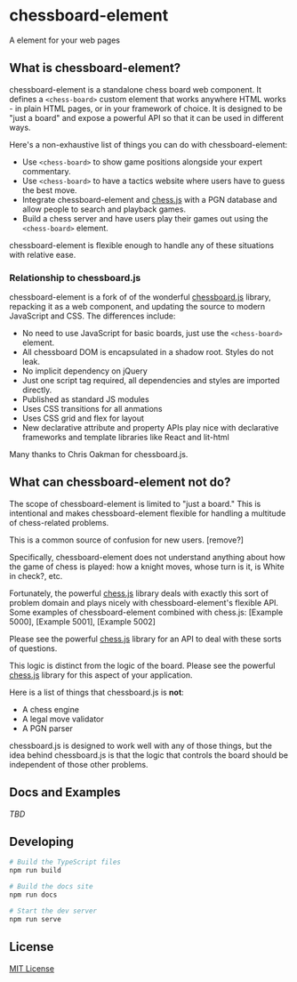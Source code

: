 # chessboard-element

A <chess-board> element for your web pages

## What is chessboard-element?

chessboard-element is a standalone chess board web component. It defines a `<chess-board>` custom element that works anywhere HTML works - in plain HTML pages, or in your framework of choice. It is designed to be "just a board" and expose a powerful API so that it can be used in different ways.

Here's a non-exhaustive list of things you can do with chessboard-element:

- Use `<chess-board>` to show game positions alongside your expert commentary.
- Use `<chess-board>` to have a tactics website where users have to guess the best
  move.
- Integrate chessboard-element and [chess.js] with a PGN database and allow people to
  search and playback games.
- Build a chess server and have users play their games out using the
  `<chess-board>` element.

chessboard-element is flexible enough to handle any of these situations with relative
ease.

### Relationship to chessboard.js

chessboard-element is a fork of of the wonderful [chessboard.js] library, repacking it as a web component, and updating the source to modern JavaScript and CSS. The differences include:

  - No need to use JavaScript for basic boards, just use the `<chess-board>` element.
  - All chessboard DOM is encapsulated in a shadow root. Styles do not leak.
  - No implicit dependency on jQuery
  - Just one script tag required, all dependencies and styles are imported directly.
  - Published as standard JS modules
  - Uses CSS transitions for all anmations
  - Uses CSS grid and flex for layout
  - New declarative attribute and property APIs play nice with declarative frameworks and template libraries like React and lit-html

Many thanks to Chris Oakman for chessboard.js.

## What can chessboard-element **not** do?

The scope of chessboard-element is limited to "just a board." This is intentional and makes chessboard-element flexible for handling a multitude of chess-related problems.

This is a common source of confusion for new users. [remove?]

Specifically, chessboard-element does not understand anything about how the game of chess is played: how a knight moves, whose turn is it, is White in check?, etc.

Fortunately, the powerful [chess.js] library deals with exactly this sort of
problem domain and plays nicely with chessboard-element's flexible API. Some examples of chessboard-element combined with chess.js: [Example 5000], [Example 5001], [Example 5002]

Please see the powerful [chess.js] library for an API to deal with these sorts
of questions.


This logic is distinct from the logic of the board. Please see the powerful
[chess.js] library for this aspect of your application.

Here is a list of things that chessboard.js is **not**:

- A chess engine
- A legal move validator
- A PGN parser

chessboard.js is designed to work well with any of those things, but the idea
behind chessboard.js is that the logic that controls the board should be
independent of those other problems.

## Docs and Examples

_TBD_

## Developing

```sh
# Build the TypeScript files
npm run build

# Build the docs site
npm run docs

# Start the dev server
npm run serve
```

## License

[MIT License](LICENSE.md)

[chessboard.js]: (https://github.com/oakmac/chessboardjs)
[chessboardjs.com]: http://chessboardjs.com
[chess.js]: https://github.com/jhlywa/chess.js
<!-- [Example 5000]: http://chessboardjs.com/examples#5000
[Example 5001]: http://chessboardjs.com/examples#5001
[Example 5002]: http://chessboardjs.com/examples#5002 -->
